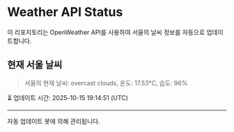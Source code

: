 
# Weather API Status

이 리포지토리는 OpenWeather API를 사용하여 서울의 날씨 정보를 자동으로 업데이트합니다.

## 현재 서울 날씨
> 서울의 현재 날씨: overcast clouds, 온도: 17.53°C, 습도: 96%

⏳ 업데이트 시간: 2025-10-15 19:14:51 (UTC)

---
자동 업데이트 봇에 의해 관리됩니다.
